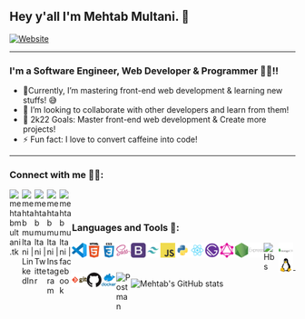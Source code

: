 ## Hey y'all I'm **Mehtab Multani**. 👋

[![Website](https://img.shields.io/website?label=mehtabmultani.tk&style=for-the-badge&url=https%3A%2F%2Fcodestackr.com)](https://mehtabmultani.ml)

---

### I'm a **Software Engineer**, **Web Developer** & **Programmer** 👨‍💻!!

- 🌱Currently, I’m mastering front-end web development & learning new stuffs! 😅
- 👯 I’m looking to collaborate with other developers and learn from them!
- 🥅 2k22 Goals: Master front-end web development & Create more projects!
- ⚡ Fun fact: I love to convert caffeine into code!

---

### **Connect with me** 🏄‍♂️:

[<img align="left" alt="mehtabmultani.tk" width="22px" src="https://maxcdn.icons8.com/Share/icon/ultraviolet/Network/domain1600.png" />][website]
[<img align="left" alt="mehtab multani | LinkedIn" width="22px" src="https://image.flaticon.com/icons/png/512/174/174857.png" />][linkedin]
[<img align="left" alt="mehtab multani | Twitter" width="22px" src="https://www.obgyn.cam.ac.uk/files/2014/10/twitter-icon-300x300.png" />][twitter]
[<img align="left" alt="mehtab multani | Instagram" width="22px" src="https://upload.wikimedia.org/wikipedia/commons/a/a5/Instagram_icon.png" />][instagram]
[<img align="left" alt="mehtab multani | facebook" width="22px" src="https://coindoo.com/wp-content/uploads/2019/01/facebook-icon.png" />][facebook]

<br/>
<br/>

### **Languages and Tools** 🔰:

[<img align="left" alt="Visual Studio Code" width="26px" src="https://raw.githubusercontent.com/github/explore/80688e429a7d4ef2fca1e82350fe8e3517d3494d/topics/visual-studio-code/visual-studio-code.png" />][vscode]
[<img align="left" alt="HTML5" width="26px" src="https://raw.githubusercontent.com/github/explore/80688e429a7d4ef2fca1e82350fe8e3517d3494d/topics/html/html.png" />][html]
[<img align="left" alt="CSS3" width="26px" src="https://raw.githubusercontent.com/github/explore/80688e429a7d4ef2fca1e82350fe8e3517d3494d/topics/css/css.png" />][css]
[<img align="left" alt="Sass" width="26px" src="https://raw.githubusercontent.com/github/explore/80688e429a7d4ef2fca1e82350fe8e3517d3494d/topics/sass/sass.png" />][sass]
[<img align="left" alt="Bootstrap" width="26px" src="https://raw.githubusercontent.com/github/explore/80688e429a7d4ef2fca1e82350fe8e3517d3494d/topics/bootstrap/bootstrap.png" />][bootstrap]
[<img align="left" alt="Tailwindcss" width="26px" src="https://raw.githubusercontent.com/github/explore/80688e429a7d4ef2fca1e82350fe8e3517d3494d/topics/tailwind/tailwind.png" />][tailwind]
[<img align="left" alt="JavaScript" width="26px" src="https://raw.githubusercontent.com/github/explore/80688e429a7d4ef2fca1e82350fe8e3517d3494d/topics/javascript/javascript.png" />][javascript]
[<img align="left" alt="Python" width="26px" src="https://raw.githubusercontent.com/github/explore/80688e429a7d4ef2fca1e82350fe8e3517d3494d/topics/python/python.png" />][python]
[<img align="left" alt="React" width="26px" src="https://raw.githubusercontent.com/github/explore/80688e429a7d4ef2fca1e82350fe8e3517d3494d/topics/react/react.png" />][react]
[<img align="left" alt="Gatsby" width="26px" src="https://raw.githubusercontent.com/github/explore/e94815998e4e0713912fed477a1f346ec04c3da2/topics/gatsby/gatsby.png" />][gatsby]
[<img align="left" alt="GraphQL" width="26px" src="https://raw.githubusercontent.com/github/explore/80688e429a7d4ef2fca1e82350fe8e3517d3494d/topics/graphql/graphql.png" />][graphql]
[<img align="left" alt="Node.js" width="26px" src="https://raw.githubusercontent.com/github/explore/80688e429a7d4ef2fca1e82350fe8e3517d3494d/topics/nodejs/nodejs.png" />][node]
[<img align="left" alt="Express" width="26px" src="https://raw.githubusercontent.com/github/explore/361e2821e2dea67711cde99c9c40ed357061cf27/topics/express/express.png" />][express]
[<img align="left" alt="Hbs" width="26px" src="https://handlebarsjs.com/images/handlebars_logo.png" />][hbs]
[<img align="left" alt="MongoDB" width="26px" src="https://raw.githubusercontent.com/github/explore/80688e429a7d4ef2fca1e82350fe8e3517d3494d/topics/mongodb/mongodb.png" />][mongodb]
[<img align="left" alt="Linux" width="26px" src="https://raw.githubusercontent.com/github/explore/80688e429a7d4ef2fca1e82350fe8e3517d3494d/topics/linux/linux.png" />][linux]
[<img align="left" alt="Git" width="26px" src="https://raw.githubusercontent.com/github/explore/80688e429a7d4ef2fca1e82350fe8e3517d3494d/topics/git/git.png" />][git]
[<img align="left" alt="GitHub" width="26px" src="https://raw.githubusercontent.com/github/explore/78df643247d429f6cc873026c0622819ad797942/topics/github/github.png" />][github]
[<img align="left" alt="Docker" width="26px" src="https://raw.githubusercontent.com/github/explore/80688e429a7d4ef2fca1e82350fe8e3517d3494d/topics/docker/docker.png" />][docker]
[<img align="left" alt="Postman" width="26px" src="https://cdn.auth0.com/blog/build-a-secure-express-api-using-postman-and-auth0/postman-logo.png" />][postman]

<br/>
<br/>
<hr>

![Mehtab's GitHub stats](https://github-readme-stats.vercel.app/api?username=mehtab2899&show_icons=true&theme=radical)

<!-- variables -->

[website]: https://mehtabmultani.tk
[linkedin]: https://www.linkedin.com/in/mehtab-multani/
[twitter]: https://twitter.com/multani_mehtab
[instagram]: https://www.instagram.com/a_codedreamer/
[facebook]: https://www.facebook.com/mehtab2899
[vscode]: https://code.visualstudio.com/
[html]: https://developer.mozilla.org/en-US/docs/Web/html
[css]: https://developer.mozilla.org/en-US/docs/Web/CSS
[sass]: https://sass-lang.com/
[bootstrap]: https://getbootstrap.com/
[tailwind]: https://tailwindcss.com/
[javascript]: https://developer.mozilla.org/en-US/docs/Web/javascript/
[python]: https://www.python.org
[react]: https://reactjs.org/
[gatsby]: https://www.gatsbyjs.com/
[graphql]: https://graphql.org/
[node]: https://nodejs.org/en/
[express]: http://expressjs.com/
[hbs]: https://handlebarsjs.com/
[ejs]: https://ejs.co/
[mongodb]: https://www.mongodb.com/
[linux]: https://www.linux.org/
[git]: https://git-scm.com/
[github]: https://github.com/
[docker]: https://www.docker.com/
[postman]: https://www.postman.com/
